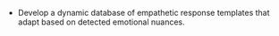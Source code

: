 - Develop a dynamic database of empathetic response templates that adapt based on detected emotional nuances.